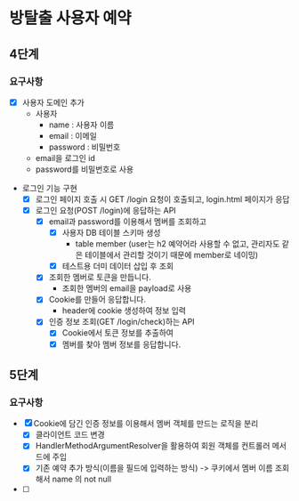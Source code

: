 # 방탈출 사용자 예약

## 4단계

### 요구사항

- [x] 사용자 도메인 추가
    - 사용자
        - name : 사용자 이름
        - email : 이메일
        - password : 비밀번호
    - email을 로그인 id
    - password를 비밀번호로 사용
- 로그인 기능 구현
    - [x] 로그인 페이지 호출 시 GET /login 요청이 호출되고, login.html 페이지가 응답
    - [x] 로그인 요청(POST /login)에 응답하는 API
        - [x] email과 password를 이용해서 멤버를 조회하고
            - [x] 사용자 DB 테이블 스키마 생성
                - table member (user는 h2 예약어라 사용할 수 없고, 관리자도 같은 테이블에서 관리할 것이기 때문에 member로 네이밍)
            - [x] 테스트용 더미 데이터 삽입 후 조회
        - [x] 조회한 멤버로 토큰을 만듭니다.
            - 조회한 멤버의 email을 payload로 사용
        - [x] Cookie를 만들어 응답합니다.
            - header에 cookie 생성하여 정보 입력
        - [x] 인증 정보 조회(GET /login/check)하는 API
            - [x] Cookie에서 토큰 정보를 추출하여
            - [x] 멤버를 찾아 멤버 정보를 응답합니다.

## 5단계

### 요구사항

- [x] Cookie에 담긴 인증 정보를 이용해서 멤버 객체를 만드는 로직을 분리
    - [x] 클라이언트 코드 변경
    - [x] HandlerMethodArgumentResolver을 활용하여 회원 객체를 컨트롤러 메서드에 주입
    - [x] 기존 예약 추가 방식(이름을 필드에 입력하는 방식) -> 쿠키에서 멤버 이름 조회해서 name 의 not null
- [ ] 
